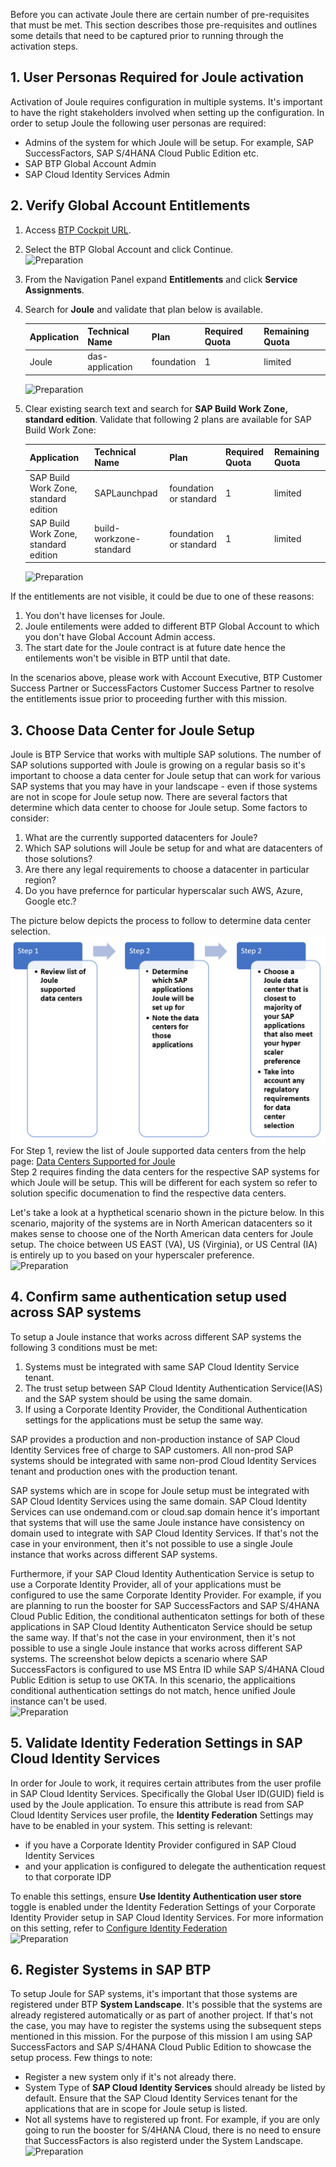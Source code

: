 Before you can activate Joule there are certain number of pre-requisites that must be met.  This section describes those pre-requisites and outlines some details that need to be captured prior to running through the activation steps.

## 1. User Personas Required for Joule activation

Activation of Joule requires configuration in multiple systems.  It's important to have the right stakeholders involved when setting up the configuration.  In order to setup Joule the following user personas are required:
* Admins of the system for which Joule will be setup.  For example, SAP SuccessFactors, SAP S/4HANA Cloud Public Edition etc.
* SAP BTP Global Account Admin
* SAP Cloud Identity Services Admin
  
## 2. Verify Global Account Entitlements

1. Access [BTP Cockpit URL](https://cockpit.btp.cloud.sap).
2. Select the BTP Global Account and click Continue.</br>
   ![Preparation](1.png)
3. From the Navigation Panel expand **Entitlements** and click **Service Assignments**.
4. Search for **Joule** and validate that plan below is available.
   
    | Application     | Technical Name | Plan        | Required Quota | Remaining Quota |
    | ----------- | ----------- | ----------- | -------------- | --------------- |
    | Joule      | das-application      | foundation       |     1            |          limited       |
  
    ![Preparation](2.jpg)

5. Clear existing search text and search for **SAP Build Work Zone, standard edition**.  Validate that following 2 plans are available for SAP Build Work Zone:

    | Application     | Technical Name | Plan        | Required Quota | Remaining Quota |
    | ----------- | ----------- | ----------- | -------------- | --------------- |
    | SAP Build Work Zone, standard edition   | SAPLaunchpad       | foundation or standard       |      1           |       limited          |
    | SAP Build Work Zone, standard edition      | build-workzone-standard      | foundation or standard      |     1            |          limited       |
  
     ![Preparation](3.jpg)  

If the entitlements are not visible, it could be due to one of these reasons:
1) You don't have licenses for Joule.
2) Joule entilements were added to different BTP Global Account to which you don't have Global Account Admin access.
3) The start date for the Joule contract is at future date hence the entilements won't be visible in BTP until that date.

  In the scenarios above, please work with Account Executive, BTP Customer Success Partner or SuccessFactors Customer Success Partner to resolve the entitlements issue prior to proceeding further with this mission.

## 3. Choose Data Center for Joule Setup

Joule is BTP Service that works with multiple SAP solutions.  The number of SAP solutions supported with Joule is growing on a regular basis so it's important to choose a data center for Joule setup that can work for various SAP systems that you may have in your landscape - even if those systems are not in scope for Joule setup now.  There are several factors that determine which data center to choose for Joule setup.  Some factors to consider:

1)  What are the currently supported datacenters for Joule?
2)  Which SAP solutions will Joule be setup for and what are datacenters of those solutions?
3)  Are there any legal requirements to choose a datacenter in particular region?
4)  Do you have prefernce for particular hyperscalar such AWS, Azure, Google etc.?

The picture below depicts the process to follow to determine data center selection.
 ![Preparation](4.jpg)
For Step 1, review the list of Joule supported data centers from the help page: [Data Centers Supported for Joule](https://help.sap.com/docs/joule/serviceguide/data-centers-supported-by-joule)</br>
Step 2 requires finding the data centers for the respective SAP systems for which Joule will be setup.  This will be different for each system so refer to solution specific documenation to find the respective data centers.</br>

Let's take a look at a hypthetical scenario shown in the picture below.  In this scenario, majority of the systems are in North American datacenters so it makes sense to choose one of the North American data centers for Joule setup.  The choice between US EAST (VA), US (Virginia), or US Central (IA) is entirely up to you based on your hyperscaler preference.</br>
 ![Preparation](5.jpg)

## 4. Confirm same authentication setup used across SAP systems

To setup a Joule instance that works across different SAP systems the following 3 conditions must be met:
   1) Systems must be integrated with same SAP Cloud Identity Service tenant.
   2) The trust setup between SAP Cloud Identity Authentication Service(IAS) and the SAP system should be using the same domain.
   3) If using a Corporate Identity Provider, the Conditional Authentication settings for the applications must be setup the same way.

SAP provides a production and non-production instance of SAP Cloud Identity Services free of charge to SAP customers.  All non-prod SAP systems should be integrated with same non-prod Cloud Identity Services tenant and production ones with the production tenant.

SAP systems which are in scope for Joule setup must be integrated with SAP Cloud Identity Services using the same domain.  SAP Cloud Identity Services can use ondemand.com or cloud.sap domain hence it's important that systems that will use the same Joule instance have consistency on domain used to integrate with SAP Cloud Identity Services.  If that's not the case in your environment, then it's not possible to use a single Joule instance that works across different SAP systems.

Furthermore, if your SAP Cloud Identity Authentication Service is setup to use a Corporate Identity Provider, all of your applications must be configured to use the same Corporate Identity Provider.  For example, if you are planning to run the booster for SAP SuccessFactors and SAP S/4HANA Cloud Public Edition, the conditional authenticaton settings for both of these applications in SAP Cloud Identity Authenticaton Service should be setup the same way.  If that's not the case in your environment, then it's not possible to use a single Joule instance that works across different SAP systems.  The screenshot below depicts a scenario where SAP SuccessFactors is configured to use MS Entra ID while SAP S/4HANA Cloud Public Edition is setup to use OKTA.  In this scenario, the applicaitions conditional authentication settings do not match, hence unified Joule instance can't be used.</br>
![Preparation](8.jpg)

## 5. Validate Identity Federation Settings in SAP Cloud Identity Services

In order for Joule to work, it requires certain attributes from the user profile in SAP Cloud Identity Services.  Specifically the Global User ID(GUID) field is used by the Joule application.  To ensure this attribute is read from SAP Cloud Identity Services user profile, the **Identity Federation** Settings may have to be enabled in your system.  This setting is relevant:
  * if you have a Corporate Identity Provider configured in SAP Cloud Identity Services
  * and your application is configured to delegate the authentication request to that corporate IDP

To enable this settings, ensure **Use Identity Authentication user store** toggle is enabled under the Identity Federation Settings of your Corporate Identity Provider setup in SAP Cloud Identity Services.  For more information on this setting, refer to [Configure Identity Federation](https://help.sap.com/docs/cloud-identity-services/cloud-identity-services/corp-idp-configure-identity-federation?version=Cloud&q=identity+Federation)</br>
![Preparation](9.jpg)

## 6. Register Systems in SAP BTP

To setup Joule for SAP systems, it's important that those systems are registered under BTP **System Landscape**.  It's possible that the systems are already registered automatically or as part of another project.  If that's not the case, you may have to register the systems using the subsequent steps mentioned in this mission.  For the purpose of this mission I am using SAP SuccessFactors and SAP S/4HANA Cloud Public Edition to showcase the setup process.  Few things to note:
  * Register a new system only if it's not already there.
  * System Type of **SAP Cloud Identity Services** should already be listed by default.  Ensure that the SAP Cloud Identity Services tenant for the applications that are in scope for Joule setup is listed.
  * Not all systems have to registered up front.  For example, if you are only going to run the booster for S/4HANA Cloud, there is no need to ensure that SuccessFactors is also registerd under the System Landscape.</br>
![Preparation](10.jpg)
